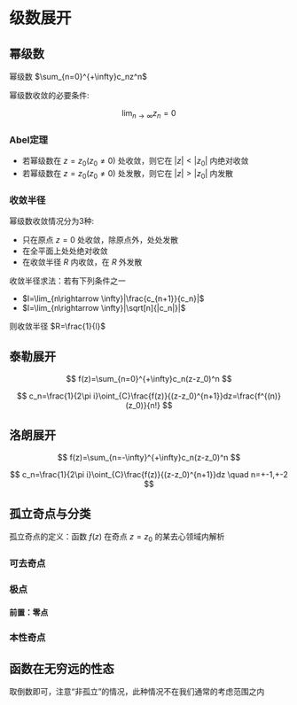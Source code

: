 # 级数展开


## 幂级数

幂级数 $\sum_{n=0}^{+\infty}c_nz^n$

幂级数收敛的必要条件:

$$
\lim_{n \rightarrow \infty} z_n=0
$$

### Abel定理

* 若幂级数在 $z=z_0 (z_0\neq 0)$ 处收敛，则它在 $|z|<|z_0|$ 内绝对收敛
* 若幂级数在 $z=z_0 (z_0\neq 0)$ 处发散，则它在 $|z|>|z_0|$ 内发散

### 收敛半径

幂级数收敛情况分为3种:

* 只在原点 $z=0$ 处收敛，除原点外，处处发散
* 在全平面上处处绝对收敛
* 在收敛半径 $R$ 内收敛，在 $R$ 外发散

收敛半径求法：若有下列条件之一

* $l=\lim_{n\rightarrow \infty}|\frac{c_{n+1}}{c_n}|$
* $l=\lim_{n\rightarrow \infty}|\sqrt[n]{|c_n|}|$

则收敛半径 $R=\frac{1}{l}$

## 泰勒展开

$$
f(z)=\sum_{n=0}^{+\infty}c_n(z-z_0)^n
$$

$$
c_n=\frac{1}{2\pi i}\oint_{C}\frac{f(z)}{(z-z_0)^{n+1}}dz=\frac{f^{(n)}(z_0)}{n!}
$$


## 洛朗展开

$$
f(z)=\sum_{n=-\infty}^{+\infty}c_n(z-z_0)^n
$$

$$
c_n=\frac{1}{2\pi i}\oint_{C}\frac{f(z)}{(z-z_0)^{n+1}}dz \quad n=+-1,+-2
$$

## 孤立奇点与分类

孤立奇点的定义：函数 $f(z)$ 在奇点 $z=z_0$ 的某去心领域内解析

### 可去奇点

### 极点

#### 前置：零点



### 本性奇点


## 函数在无穷远的性态

取倒数即可，注意“非孤立”的情况，此种情况不在我们通常的考虑范围之内



